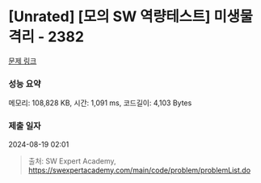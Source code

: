 # [Unrated] [모의 SW 역량테스트] 미생물 격리 - 2382 

[문제 링크](https://swexpertacademy.com/main/code/problem/problemDetail.do?contestProbId=AV597vbqAH0DFAVl) 

### 성능 요약

메모리: 108,828 KB, 시간: 1,091 ms, 코드길이: 4,103 Bytes

### 제출 일자

2024-08-19 02:01



> 출처: SW Expert Academy, https://swexpertacademy.com/main/code/problem/problemList.do
